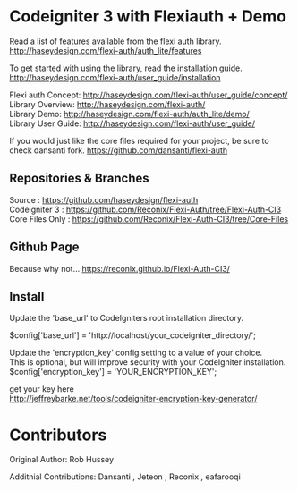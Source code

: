 
# Codeigniter 3 with Flexiauth + Demo

Read a list of features available from the flexi auth library.  
http://haseydesign.com/flexi-auth/auth_lite/features  

To get started with using the library, read the installation guide.  
http://haseydesign.com/flexi-auth/user_guide/installation  

Flexi auth Concept: http://haseydesign.com/flexi-auth/user_guide/concept/  
Library Overview: http://haseydesign.com/flexi-auth/  
Library Demo: http://haseydesign.com/flexi-auth/auth_lite/demo/  
Library User Guide: http://haseydesign.com/flexi-auth/user_guide/  

If you would just like the core files required for your project, be sure to check dansanti fork.
https://github.com/dansanti/flexi-auth

## Repositories & Branches
Source : https://github.com/haseydesign/flexi-auth  
Codeigniter 3 : https://github.com/Reconix/Flexi-Auth/tree/Flexi-Auth-CI3  
Core Files Only : https://github.com/Reconix/Flexi-Auth-CI3/tree/Core-Files  

## Github Page
Because why not...
https://reconix.github.io/Flexi-Auth-CI3/

## Install
Update the 'base_url' to CodeIgniters root installation directory.  

$config['base_url'] = 'http://localhost/your_codeigniter_directory/';  

Update the 'encryption_key' config setting to a value of your choice.  
This is optional, but will improve security with your CodeIgniter installation.  
$config['encryption_key'] = 'YOUR_ENCRYPTION_KEY';  

get your key here   
http://jeffreybarke.net/tools/codeigniter-encryption-key-generator/  
  
# Contributors
Original Author: Rob Hussey

Additnial Contributions:
Dansanti , Jeteon , Reconix , eafarooqi  
